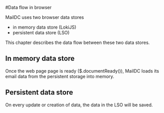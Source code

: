 #Data flow in browser

MailDC uses two browser data stores

 - in memory data store (LokiJS)
 - persistent data store (LSO)

This chapter describes the data flow between these two data stores.

## In memory data store ##

Once the web page page is ready ($.documentReady()), MailDC loads its email data from the persistent storage into memory.


## Persistent data store ##

On every update or creation of data, the data in the LSO will be saved.

